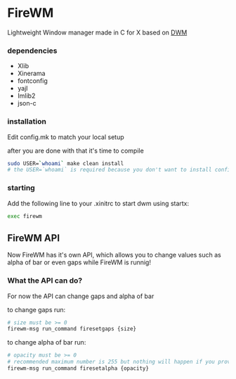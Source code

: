 # FireWM
Lightweight Window manager made in C for X based on [DWM](https://dwm.suckless.org/)

### dependencies
* Xlib
* Xinerama
* fontconfig
* yajl
* Imlib2
* json-c

### installation
Edit config.mk to match your local setup

after you are done with that
it's time to compile

```sh
sudo USER=`whoami` make clean install
# the USER=`whoami` is required because you don't want to install configuration file into root's home directory
```

### starting

Add the following line to your .xinitrc to start dwm using startx:

```sh
exec firewm
```

## FireWM API
Now FireWM has it's own API, which allows you to change values such as alpha of bar or even gaps while FireWM is runnig!

### What the API can do?
For now the API can change gaps and alpha of bar

to change gaps run:
```sh
# size must be >= 0
firewm-msg run_command firesetgaps {size}
```

to change alpha of bar run:
```sh
# opacity must be >= 0
# recommended maximum number is 255 but nothing will happen if you provide higher number
firewm-msg run_command firesetalpha {opacity}
```
